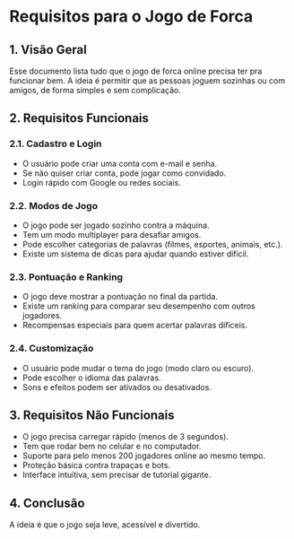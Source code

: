 # Requisitos para o Jogo de Forca

## 1. Visão Geral
Esse documento lista tudo que o jogo de forca online precisa ter pra funcionar bem. A ideia é permitir que as pessoas joguem sozinhas ou com amigos, de forma simples e sem complicação.

## 2. Requisitos Funcionais
### 2.1. Cadastro e Login
- O usuário pode criar uma conta com e-mail e senha.
- Se não quiser criar conta, pode jogar como convidado.
- Login rápido com Google ou redes sociais.

### 2.2. Modos de Jogo
- O jogo pode ser jogado sozinho contra a máquina.
- Tem um modo multiplayer para desafiar amigos.
- Pode escolher categorias de palavras (filmes, esportes, animais, etc.).
- Existe um sistema de dicas para ajudar quando estiver difícil.

### 2.3. Pontuação e Ranking
- O jogo deve mostrar a pontuação no final da partida.
- Existe um ranking para comparar seu desempenho com outros jogadores.
- Recompensas especiais para quem acertar palavras difíceis.

### 2.4. Customização
- O usuário pode mudar o tema do jogo (modo claro ou escuro).
- Pode escolher o idioma das palavras.
- Sons e efeitos podem ser ativados ou desativados.

## 3. Requisitos Não Funcionais
- O jogo precisa carregar rápido (menos de 3 segundos).
- Tem que rodar bem no celular e no computador.
- Suporte para pelo menos 200 jogadores online ao mesmo tempo.
- Proteção básica contra trapaças e bots.
- Interface intuitiva, sem precisar de tutorial gigante.

## 4. Conclusão
A ideia é que o jogo seja leve, acessível e divertido.

